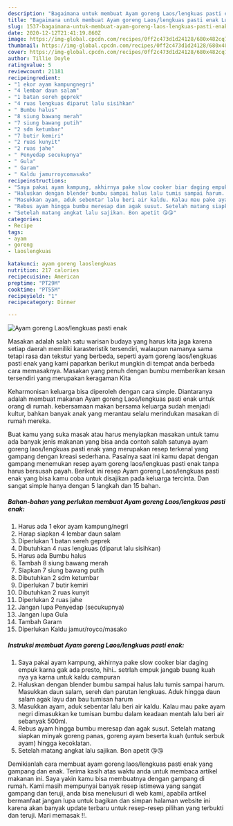 ```yaml
---
description: "Bagaimana untuk membuat Ayam goreng Laos/lengkuas pasti enak Luar biasa"
title: "Bagaimana untuk membuat Ayam goreng Laos/lengkuas pasti enak Luar biasa"
slug: 1537-bagaimana-untuk-membuat-ayam-goreng-laos-lengkuas-pasti-enak-luar-biasa
date: 2020-12-12T21:41:19.860Z
image: https://img-global.cpcdn.com/recipes/0ff2c473d1d24128/680x482cq70/ayam-goreng-laoslengkuas-pasti-enak-foto-resep-utama.jpg
thumbnail: https://img-global.cpcdn.com/recipes/0ff2c473d1d24128/680x482cq70/ayam-goreng-laoslengkuas-pasti-enak-foto-resep-utama.jpg
cover: https://img-global.cpcdn.com/recipes/0ff2c473d1d24128/680x482cq70/ayam-goreng-laoslengkuas-pasti-enak-foto-resep-utama.jpg
author: Tillie Doyle
ratingvalue: 5
reviewcount: 21181
recipeingredient:
- "1 ekor ayam kampungnegri"
- "4 lembar daun salam"
- "1 batan sereh geprek"
- "4 ruas lengkuas diparut lalu sisihkan"
- " Bumbu halus"
- "8 siung bawang merah"
- "7 siung bawang putih"
- "2 sdm ketumbar"
- "7 butir kemiri"
- "2 ruas kunyit"
- "2 ruas jahe"
- " Penyedap secukupnya"
- " Gula"
- " Garam"
- " Kaldu jamurroycomasako"
recipeinstructions:
- "Saya pakai ayam kampung, akhirnya pake slow cooker biar daging empuk karna gak ada presto, hihi.. setrlah empuk jangab buang kuah nya ya karna untuk kaldu campuran"
- "Haluskan dengan blender bumbu sampai halus lalu tumis sampai harum. Masukkan daun salam, sereh dan parutan lengkuas. Aduk hingga daun salam agak layu dan bau tumisan harum"
- "Masukkan ayam, aduk sebentar lalu beri air kaldu. Kalau mau pake ayam negri dimasukkan ke tumisan bumbu dalam keadaan mentah lalu beri air sebanyak 500ml."
- "Rebus ayam hingga bumbu meresap dan agak susut. Setelah matang siapkan minyak goreng panas, goreng ayam beserta kuah (untuk serbuk ayam) hingga kecoklatan."
- "Setelah matang angkat lalu sajikan. Bon apetit 😘😘"
categories:
- Recipe
tags:
- ayam
- goreng
- laoslengkuas

katakunci: ayam goreng laoslengkuas 
nutrition: 217 calories
recipecuisine: American
preptime: "PT29M"
cooktime: "PT55M"
recipeyield: "1"
recipecategory: Dinner

---
```



![Ayam goreng Laos/lengkuas pasti enak](https://img-global.cpcdn.com/recipes/0ff2c473d1d24128/680x482cq70/ayam-goreng-laoslengkuas-pasti-enak-foto-resep-utama.jpg)

Masakan adalah salah satu warisan budaya yang harus kita jaga karena setiap daerah memiliki karasteristik tersendiri, walaupun namanya sama tetapi rasa dan tekstur yang berbeda, seperti ayam goreng laos/lengkuas pasti enak yang kami paparkan berikut mungkin di tempat anda berbeda cara memasaknya. Masakan yang penuh dengan bumbu memberikan kesan tersendiri yang merupakan keragaman Kita



Keharmonisan keluarga bisa diperoleh dengan cara simple. Diantaranya adalah membuat makanan Ayam goreng Laos/lengkuas pasti enak untuk orang di rumah. kebersamaan makan bersama keluarga sudah menjadi kultur, bahkan banyak anak yang merantau selalu merindukan masakan di rumah mereka.

Buat kamu yang suka masak atau harus menyiapkan masakan untuk tamu ada banyak jenis makanan yang bisa anda contoh salah satunya ayam goreng laos/lengkuas pasti enak yang merupakan resep terkenal yang gampang dengan kreasi sederhana. Pasalnya saat ini kamu dapat dengan gampang menemukan resep ayam goreng laos/lengkuas pasti enak tanpa harus bersusah payah.
Berikut ini resep Ayam goreng Laos/lengkuas pasti enak yang bisa kamu coba untuk disajikan pada keluarga tercinta. Dan sangat simple hanya dengan 5 langkah dan 15 bahan.


<!--inarticleads1-->

##### Bahan-bahan yang perlukan membuat Ayam goreng Laos/lengkuas pasti enak:

1. Harus ada 1 ekor ayam kampung/negri
1. Harap siapkan 4 lembar daun salam
1. Diperlukan 1 batan sereh geprek
1. Dibutuhkan 4 ruas lengkuas (diparut lalu sisihkan)
1. Harus ada  Bumbu halus
1. Tambah 8 siung bawang merah
1. Siapkan 7 siung bawang putih
1. Dibutuhkan 2 sdm ketumbar
1. Diperlukan 7 butir kemiri
1. Dibutuhkan 2 ruas kunyit
1. Diperlukan 2 ruas jahe
1. Jangan lupa  Penyedap (secukupnya)
1. Jangan lupa  Gula
1. Tambah  Garam
1. Diperlukan  Kaldu jamur/royco/masako




<!--inarticleads2-->

##### Instruksi membuat  Ayam goreng Laos/lengkuas pasti enak:

1. Saya pakai ayam kampung, akhirnya pake slow cooker biar daging empuk karna gak ada presto, hihi.. setrlah empuk jangab buang kuah nya ya karna untuk kaldu campuran
1. Haluskan dengan blender bumbu sampai halus lalu tumis sampai harum. Masukkan daun salam, sereh dan parutan lengkuas. Aduk hingga daun salam agak layu dan bau tumisan harum
1. Masukkan ayam, aduk sebentar lalu beri air kaldu. Kalau mau pake ayam negri dimasukkan ke tumisan bumbu dalam keadaan mentah lalu beri air sebanyak 500ml.
1. Rebus ayam hingga bumbu meresap dan agak susut. Setelah matang siapkan minyak goreng panas, goreng ayam beserta kuah (untuk serbuk ayam) hingga kecoklatan.
1. Setelah matang angkat lalu sajikan. Bon apetit 😘😘




Demikianlah cara membuat ayam goreng laos/lengkuas pasti enak yang gampang dan enak. Terima kasih atas waktu anda untuk membaca artikel makanan ini. Saya yakin kamu bisa membuatnya dengan gampang di rumah. Kami masih mempunyai banyak resep istimewa yang sangat gampang dan teruji, anda bisa menelusuri di web kami, apabila artikel bermanfaat jangan lupa untuk bagikan dan simpan halaman website ini karena akan banyak update terbaru untuk resep-resep pilihan yang terbukti dan teruji. Mari memasak !!. 

